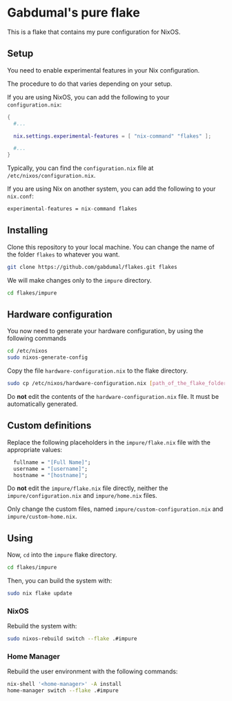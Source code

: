 # Gabdumal's pure flake

This is a flake that contains my pure configuration for NixOS.

## Setup

You need to enable experimental features in your Nix configuration.

The procedure to do that varies depending on your setup.

If you are using NixOS, you can add the following to your `configuration.nix`:

```nix
{
  #...

  nix.settings.experimental-features = [ "nix-command" "flakes" ];

  #...
}
```

Typically, you can find the `configuration.nix` file at `/etc/nixos/configuration.nix`.

If you are using Nix on another system, you can add the following to your `nix.conf`:

```nix
experimental-features = nix-command flakes
```

## Installing

Clone this repository to your local machine. You can change the name of the folder `flakes` to whatever you want.

```sh
git clone https://github.com/gabdumal/flakes.git flakes
```

We will make changes only to the `impure` directory.

```sh
cd flakes/impure
```

## Hardware configuration

You now need to generate your hardware configuration, by using the following commands

```sh
cd /etc/nixos
sudo nixos-generate-config
```

Copy the file `hardware-configuration.nix` to the flake directory.

```sh
sudo cp /etc/nixos/hardware-configuration.nix [path_of_the_flake_folder]/hardware-configuration.nix
```

Do **not** edit the contents of the `hardware-configuration.nix` file.
It must be automatically generated.

## Custom definitions

Replace the following placeholders in the `impure/flake.nix` file with the appropriate values:

```nix
  fullname = "[Full Name]";
  username = "[username]";
  hostname = "[hostname]";
```

Do **not** edit the `impure/flake.nix` file directly, neither the `impure/configuration.nix` and `impure/home.nix` files.

Only change the custom files, named `impure/custom-configuration.nix` and `impure/custom-home.nix`.

## Using

Now, `cd` into the `impure` flake directory.

```sh
cd flakes/impure
```

Then, you can build the system with:

```sh
sudo nix flake update
```

### NixOS

Rebuild the system with:

```sh
sudo nixos-rebuild switch --flake .#impure
```

### Home Manager

Rebuild the user environment with the following commands:

```sh
nix-shell '<home-manager>' -A install
home-manager switch --flake .#impure
```
